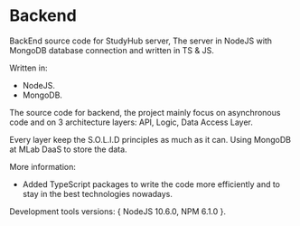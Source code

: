 # Backend
BackEnd source code for StudyHub server, The server in NodeJS with MongoDB database connection and written in TS &amp; JS.

Written in:
- NodeJS.
- MongoDB.

The source code for backend, the project mainly focus on asynchronous code and on 3 architecture layers: API, Logic, Data Access Layer.

Every layer keep the S.O.L.I.D principles as much as it can.
Using MongoDB at MLab DaaS to store the data.

More information:
* Added TypeScript packages to write the code more efficiently and to stay in the best technologies nowadays.


Development tools versions: { NodeJS 10.6.0, NPM 6.1.0 }.
